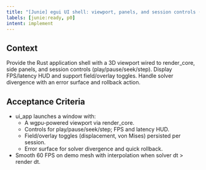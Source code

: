 ```yaml
---
title: "[Junie] egui UI shell: viewport, panels, and session controls (ui_app)"
labels: [junie:ready, p0]
intent: implement
---
```


## Context
Provide the Rust application shell with a 3D viewport wired to render_core, side panels, and session controls (play/pause/seek/step). Display FPS/latency HUD and support field/overlay toggles. Handle solver divergence with an error surface and rollback action.

## Acceptance Criteria
- ui_app launches a window with:
  - A wgpu-powered viewport via render_core.
  - Controls for play/pause/seek/step; FPS and latency HUD.
  - Field/overlay toggles (displacement, von Mises) persisted per session.
  - Error surface for solver divergence and quick rollback.
- Smooth 60 FPS on demo mesh with interpolation when solver dt > render dt.